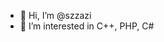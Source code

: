 - 👋 Hi, I’m @szzazi
- 👀 I’m interested in C++, PHP, C#

<!---
szzazi/szzazi is a ✨ special ✨ repository because its `README.md` (this file) appears on your GitHub profile.
You can click the Preview link to take a look at your changes.
--->
